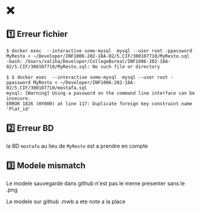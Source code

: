 # :x:

## :one: Erreur fichier

```
$ docker exec  --interactive some-mysql  mysql --user root -ppassword MyResto < ~/Developer/INF1006-202-18A-02/5.CIF/300107710/MyResto.sql 
-bash: /Users/valiha/Developer/CollegeBoreal/INF1006-202-18A-02/5.CIF/300107710/MyResto.sql: No such file or directory
```

```
$ $ docker exec  --interactive some-mysql  mysql --user root -ppassword MyResto < ~/Developer/INF1006-202-18A-02/5.CIF/300107710/mostafa.sql 
mysql: [Warning] Using a password on the command line interface can be insecure.
ERROR 1826 (HY000) at line 117: Duplicate foreign key constraint name 'Plat_id'
```

## :two: Erreur BD 

la BD `mostafa` au lieu de `MyResto` est a prendre en compte

## :three: Modele mismatch

Le modele sauvegarde dans github n'est pas le meme presenter sans le .png

Le modele sur github .mwb a ete note a la place 
